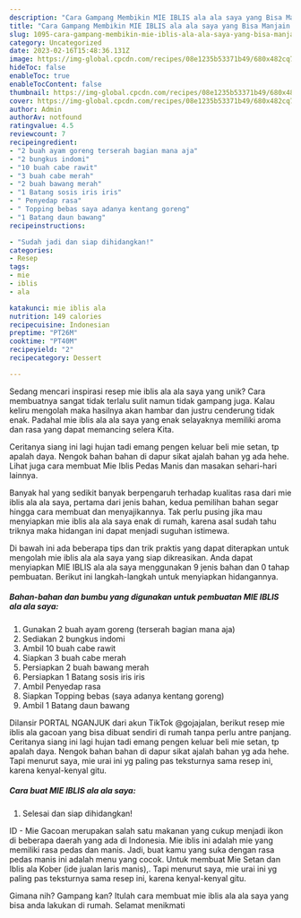 ```yaml
---
description: "Cara Gampang Membikin MIE IBLIS ala ala saya yang Bisa Manjain Lidah"
title: "Cara Gampang Membikin MIE IBLIS ala ala saya yang Bisa Manjain Lidah"
slug: 1095-cara-gampang-membikin-mie-iblis-ala-ala-saya-yang-bisa-manjain-lidah
category: Uncategorized
date: 2023-02-16T15:48:36.131Z
image: https://img-global.cpcdn.com/recipes/08e1235b53371b49/680x482cq70/mie-iblis-ala-ala-saya-foto-resep-utama.jpg
hideToc: false
enableToc: true
enableTocContent: false
thumbnail: https://img-global.cpcdn.com/recipes/08e1235b53371b49/680x482cq70/mie-iblis-ala-ala-saya-foto-resep-utama.jpg
cover: https://img-global.cpcdn.com/recipes/08e1235b53371b49/680x482cq70/mie-iblis-ala-ala-saya-foto-resep-utama.jpg
author: Admin
authorAv: notfound
ratingvalue: 4.5
reviewcount: 7
recipeingredient:
- "2 buah ayam goreng terserah bagian mana aja"
- "2 bungkus indomi"
- "10 buah cabe rawit"
- "3 buah cabe merah"
- "2 buah bawang merah"
- "1 Batang sosis iris iris"
- " Penyedap rasa"
- " Topping bebas saya adanya kentang goreng"
- "1 Batang daun bawang"
recipeinstructions:

- "Sudah jadi dan siap dihidangkan!"
categories:
- Resep
tags:
- mie
- iblis
- ala

katakunci: mie iblis ala 
nutrition: 149 calories
recipecuisine: Indonesian
preptime: "PT26M"
cooktime: "PT40M"
recipeyield: "2"
recipecategory: Dessert

---
```





Sedang mencari inspirasi resep mie iblis ala ala saya yang unik? Cara membuatnya sangat tidak terlalu sulit namun tidak gampang juga. Kalau keliru mengolah maka hasilnya akan hambar dan justru cenderung tidak enak. Padahal mie iblis ala ala saya yang enak selayaknya memiliki aroma dan rasa yang dapat memancing selera Kita.





Ceritanya siang ini lagi hujan tadi emang pengen keluar beli mie setan, tp apalah daya. Nengok bahan bahan di dapur sikat ajalah bahan yg ada hehe. Lihat juga cara membuat Mie Iblis Pedas Manis dan masakan sehari-hari lainnya.

Banyak hal yang sedikit banyak berpengaruh terhadap kualitas rasa dari mie iblis ala ala saya, pertama dari jenis bahan, kedua pemilihan bahan segar hingga cara membuat dan menyajikannya. Tak perlu pusing jika mau menyiapkan mie iblis ala ala saya enak di rumah, karena asal sudah tahu triknya maka hidangan ini dapat menjadi suguhan istimewa.






Di bawah ini ada beberapa tips dan trik praktis yang dapat diterapkan untuk mengolah mie iblis ala ala saya yang siap dikreasikan. Anda dapat menyiapkan MIE IBLIS ala ala saya menggunakan 9 jenis bahan dan 0 tahap pembuatan. Berikut ini langkah-langkah untuk menyiapkan hidangannya.

<!--inarticleads1-->

##### Bahan-bahan dan bumbu yang digunakan untuk pembuatan MIE IBLIS ala ala saya:

1. Gunakan 2 buah ayam goreng (terserah bagian mana aja)
1. Sediakan 2 bungkus indomi
1. Ambil 10 buah cabe rawit
1. Siapkan 3 buah cabe merah
1. Persiapkan 2 buah bawang merah
1. Persiapkan 1 Batang sosis iris iris
1. Ambil  Penyedap rasa
1. Siapkan  Topping bebas (saya adanya kentang goreng)
1. Ambil 1 Batang daun bawang


Dilansir PORTAL NGANJUK dari akun TikTok @gojajalan, berikut resep mie iblis ala gacoan yang bisa dibuat sendiri di rumah tanpa perlu antre panjang. Ceritanya siang ini lagi hujan tadi emang pengen keluar beli mie setan, tp apalah daya. Nengok bahan bahan di dapur sikat ajalah bahan yg ada hehe. Tapi menurut saya, mie urai ini yg paling pas teksturnya sama resep ini, karena kenyal-kenyal gitu. 

<!--inarticleads2-->

##### Cara buat MIE IBLIS ala ala saya:


1. Selesai dan siap dihidangkan!

ID - Mie Gacoan merupakan salah satu makanan yang cukup menjadi ikon di beberapa daerah yang ada di Indonesia. Mie iblis ini adalah mie yang memiliki rasa pedas dan manis. Jadi, buat kamu yang suka dengan rasa pedas manis ini adalah menu yang cocok. Untuk membuat Mie Setan dan Iblis ala Kober (ide jualan laris manis),. Tapi menurut saya, mie urai ini yg paling pas teksturnya sama resep ini, karena kenyal-kenyal gitu. 

Gimana nih? Gampang kan? Itulah cara membuat mie iblis ala ala saya yang bisa anda lakukan di rumah. Selamat menikmati
